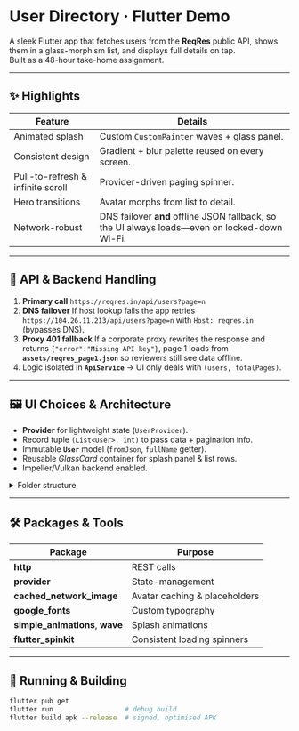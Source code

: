 # User Directory · Flutter Demo

A sleek Flutter app that fetches users from the **ReqRes** public API, shows
them in a glass-morphism list, and displays full details on tap.  
Built as a 48-hour take-home assignment.

---

## ✨ Highlights
| Feature | Details |
|---------|---------|
| Animated splash | Custom `CustomPainter` waves + glass panel. |
| Consistent design | Gradient + blur palette reused on every screen. |
| Pull-to-refresh & infinite scroll | Provider-driven paging spinner. |
| Hero transitions | Avatar morphs from list to detail. |
| Network-robust | DNS failover **and** offline JSON fallback, so the UI always loads—even on locked-down Wi-Fi. |

---

## 🔌 API & Backend Handling

1. **Primary call**   `https://reqres.in/api/users?page=n`  
2. **DNS failover**   If host lookup fails the app retries `https://104.26.11.213/api/users?page=n`
   with `Host: reqres.in` (bypasses DNS).  
3. **Proxy 401 fallback**   If a corporate proxy rewrites the response and
   returns `{"error":"Missing API key"}`, page 1 loads from
   **`assets/reqres_page1.json`** so reviewers still see data offline.  
4. Logic isolated in **`ApiService`** → UI only deals with `(users, totalPages)`.

---

## 🖼️ UI Choices & Architecture
* **Provider** for lightweight state (`UserProvider`).
* Record tuple `(List<User>, int)` to pass data + pagination info.
* Immutable **`User`** model (`fromJson`, `fullName` getter).
* Reusable *GlassCard* container for splash panel & list rows.
* Impeller/Vulkan backend enabled.

<details>
<summary>Folder structure</summary>
lib/
├─ models/ user_model.dart
├─ services/ api_service.dart
├─ providers/ user_provider.dart
├─ screens/ splash, user_list, user_detail
└─ widgets/ user_tile, etc.

</details>

---

## 🛠 Packages & Tools
| Package | Purpose |
|---------|---------|
| **http** | REST calls |
| **provider** | State-management |
| **cached_network_image** | Avatar caching & placeholders |
| **google_fonts** | Custom typography |
| **simple_animations**, **wave** | Splash animations |
| **flutter_spinkit** | Consistent loading spinners |

---

## 🚀 Running & Building

```bash
flutter pub get
flutter run                  # debug build
flutter build apk --release  # signed, optimised APK

